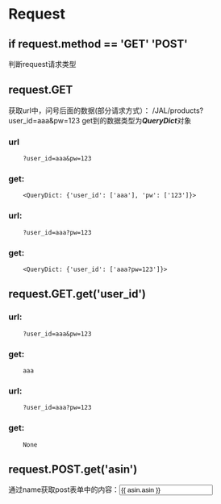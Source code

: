 # Request
## if request.method == 'GET' 'POST'
判断request请求类型
## request.GET
获取url中，问号后面的数据(部分请求方式）：
        /JAL/products?user_id=aaa&pw=123
get到的数据类型为***QueryDict***对象
### url
        ?user_id=aaa&pw=123
### get: 
        <QueryDict: {'user_id': ['aaa'], 'pw': ['123']}>
### url: 
        ?user_id=aaa?pw=123
### get: 
        <QueryDict: {'user_id': ['aaa?pw=123']}>

## request.GET.get('user_id')
### url:
        ?user_id=aaa&pw=123
### get:
        aaa
### url:
        ?user_id=aaa?pw=123
### get:
        None
## request.POST.get('asin')
通过name获取post表单中的内容：<input type="text" name="asin" id="" value="{{ asin.asin }}" />
